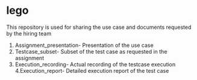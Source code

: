 # lego
This repository is used for sharing the use case and documents requested by the hiring team
1. Assignment_presentation- Presentation of the use case
2. Testcase_subset- Subset of the test case as requested in the assignment
3. Execution_recording- Actual recording of the testcase execution
4.Execution_report- Detailed execution report of the test case
